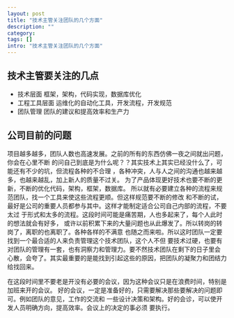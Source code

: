 ```yaml
---
layout: post
title: "技术主管关注团队的几个方面"
description: ""
category: 
tags: []
intro: "技术主管关注团队的几个方面"
---
```


## 技术主管要关注的几点
 * 技术层面 框架，架构，代码实现，数据库优化
 * 工程工具层面 运维化的自动化工具，开发流程，开发规范
 * 团队管理 团队的建议和提高效率和生产力



## 公司目前的问题


项目越多越多，团队人数也高速发展。之前的所有的东西仿佛一夜之间就出问题，你会在心里不断
的问自己到底是为什么呢？？其实技术上其实已经没什么了，可能还有不少的坑，但流程各种的不合理
，各种冲突，人与人之间的沟通也越来越多，也越来越乱，加上新人的质量不过关。
为了产品体现更好技术也要不断的更新，不断的优化代码，架构，框架，数据库。
所以就有必要建立各种的流程来规范团队，找一个工具来使这些流程更顺。但这样规范要不断的修改
和不断的试，最好是公司的重要人员都参与其中。这样才能制定适合公司自己内部的流程，不要太过
于形式和太多的流程。这段时间可能是痛苦期，人也多起来了，每个人此时的想法就会有好多，
或许以前积累下来的大量问题也从此爆发了。所以转岗的转岗了，离职的也离职了。各种各样的不满意
也随之而来啦。所以这时团队一定要找到一个最合适的人来负责管理这个技术团队，这个人不但
要技术过硬，也要有对团队的管理有一套，也有洞察力和管理力。要不然技术团队在剩下的日子里会
心散，会夸了。其实最重要的是能找到引起这些的原因，把团队的凝聚力和团结力给找回来。


在这段时间里不要老是开没有必要的会议，因为这种会议只是在浪费时间，特别是加班来开的会议。
好的会议，一定是准备好的，只需要解决那些要解决的问题即可。例如团队的意见，工作的交流和
一些设计决策和架构。好的会诊，可以使开发人员明确方向，提高效率。会议上的决定的事必须
要执行。
